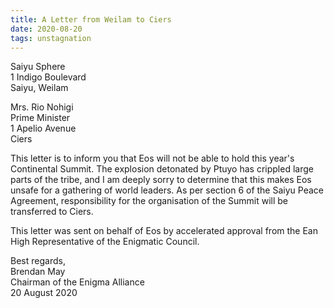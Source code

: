 ```yaml
---
title: A Letter from Weilam to Ciers
date: 2020-08-20
tags: unstagnation
---
```

Saiyu Sphere\
1 Indigo Boulevard\
Saiyu, Weilam
<!-- excerpt -->

Mrs. Rio Nohigi\
Prime Minister\
1 Apelio Avenue\
Ciers

This letter is to inform you that Eos will not be able to hold this year's Continental Summit. The explosion detonated by Ptuyo has crippled large parts of the tribe, and I am deeply sorry to determine that this makes Eos unsafe for a gathering of world leaders. As per section 6 of the Saiyu Peace Agreement, responsibility for the organisation of the Summit will be transferred to Ciers.

This letter was sent on behalf of Eos by accelerated approval from the Ean High Representative of the Enigmatic Council.

Best regards,\
Brendan May\
Chairman of the Enigma Alliance\
20 August 2020
